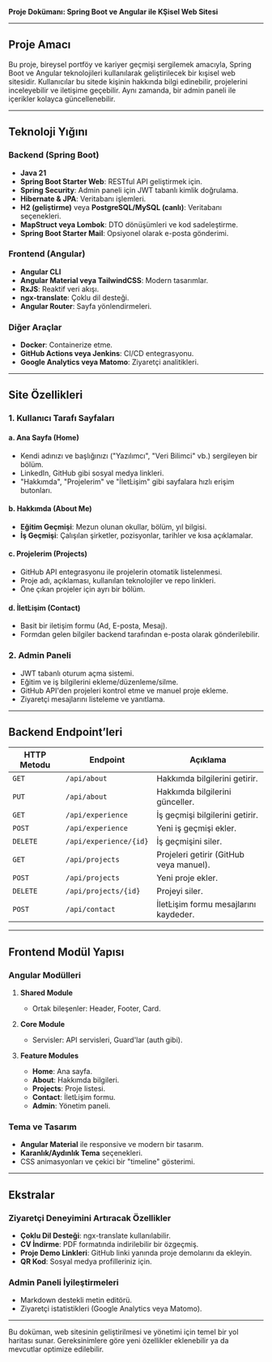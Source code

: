 **Proje Dokümanı: Spring Boot ve Angular ile KŞisel Web Sitesi**

---

## **Proje Amacı**
Bu proje, bireysel portföy ve kariyer geçmişi sergilemek amacıyla, Spring Boot ve Angular teknolojileri kullanılarak geliştirilecek bir kışisel web sitesidir. Kullanıcılar bu sitede kişinin hakkında bilgi edinebilir, projelerini inceleyebilir ve iletişime geçebilir. Aynı zamanda, bir admin paneli ile içerikler kolayca güncellenebilir.

---

## **Teknoloji Yığını**

### **Backend (Spring Boot)**
- **Java 21**
- **Spring Boot Starter Web**: RESTful API geliştirmek için.
- **Spring Security**: Admin paneli için JWT tabanlı kimlik doğrulama.
- **Hibernate & JPA**: Veritabanı işlemleri.
- **H2 (geliştirme)** veya **PostgreSQL/MySQL (canlı)**: Veritabanı seçenekleri.
- **MapStruct veya Lombok**: DTO dönüşümleri ve kod sadeleştirme.
- **Spring Boot Starter Mail**: Opsiyonel olarak e-posta gönderimi.

### **Frontend (Angular)**
- **Angular CLI**
- **Angular Material veya TailwindCSS**: Modern tasarımlar.
- **RxJS**: Reaktif veri akışı.
- **ngx-translate**: Çoklu dil desteği.
- **Angular Router**: Sayfa yönlendirmeleri.

### **Diğer Araçlar**
- **Docker**: Containerize etme.
- **GitHub Actions veya Jenkins**: CI/CD entegrasyonu.
- **Google Analytics veya Matomo**: Ziyaretçi analitikleri.

---

## **Site Özellikleri**

### **1. Kullanıcı Tarafı Sayfaları**

#### **a. Ana Sayfa (Home)**
- Kendi adınızı ve başlığınızı ("Yazılımcı", "Veri Bilimci" vb.) sergileyen bir bölüm.
- LinkedIn, GitHub gibi sosyal medya linkleri.
- "Hakkımda", "Projelerim" ve "İletĿişim" gibi sayfalara hızlı erişim butonları.

#### **b. Hakkımda (About Me)**
- **Eğitim Geçmişi**: Mezun olunan okullar, bölüm, yıl bilgisi.
- **İş Geçmişi**: Çalışılan şirketler, pozisyonlar, tarihler ve kısa açıklamalar.

#### **c. Projelerim (Projects)**
- GitHub API entegrasyonu ile projelerin otomatik listelenmesi.
- Proje adı, açıklaması, kullanılan teknolojiler ve repo linkleri.
- Öne çıkan projeler için ayrı bir bölüm.

#### **d. İletĿişim (Contact)**
- Basit bir iletişim formu (Ad, E-posta, Mesaj).
- Formdan gelen bilgiler backend tarafından e-posta olarak gönderilebilir.

### **2. Admin Paneli**
- JWT tabanlı oturum açma sistemi.
- Eğitim ve iş bilgilerini ekleme/düzenleme/silme.
- GitHub API'den projeleri kontrol etme ve manuel proje ekleme.
- Ziyaretçi mesajlarını listeleme ve yanıtlama.

---

## **Backend Endpoint’leri**

| **HTTP Metodu** | **Endpoint**               | **Açıklama**                         |
|------------------|----------------------------|---------------------------------------|
| `GET`           | `/api/about`              | Hakkımda bilgilerini getirir.        |
| `PUT`           | `/api/about`              | Hakkımda bilgilerini günceller.      |
| `GET`           | `/api/experience`         | İş geçmişi bilgilerini getirir.      |
| `POST`          | `/api/experience`         | Yeni iş geçmişi ekler.               |
| `DELETE`        | `/api/experience/{id}`    | İş geçmişini siler.                  |
| `GET`           | `/api/projects`           | Projeleri getirir (GitHub veya manuel). |
| `POST`          | `/api/projects`           | Yeni proje ekler.                     |
| `DELETE`        | `/api/projects/{id}`      | Projeyi siler.                        |
| `POST`          | `/api/contact`            | İletĿişim formu mesajlarını kaydeder. |

---

## **Frontend Modül Yapısı**

### **Angular Modülleri**
1. **Shared Module**
   - Ortak bileşenler: Header, Footer, Card.

2. **Core Module**
   - Servisler: API servisleri, Guard'lar (auth gibi).

3. **Feature Modules**
   - **Home**: Ana sayfa.
   - **About**: Hakkımda bilgileri.
   - **Projects**: Proje listesi.
   - **Contact**: İletĿişim formu.
   - **Admin**: Yönetim paneli.

### **Tema ve Tasarım**
- **Angular Material** ile responsive ve modern bir tasarım.
- **Karanlık/Aydınlık Tema** seçenekleri.
- CSS animasyonları ve çekici bir "timeline" gösterimi.

---

## **Ekstralar**

### **Ziyaretçi Deneyimini Artıracak Özellikler**
- **Çoklu Dil Desteği**: ngx-translate kullanılabilir.
- **CV İndirme**: PDF formatında indirilebilir bir özgeçmiş.
- **Proje Demo Linkleri**: GitHub linki yanında proje demolarını da ekleyin.
- **QR Kod**: Sosyal medya profilleriniz için.

### **Admin Paneli İyileştirmeleri**
- Markdown destekli metin editörü.
- Ziyaretçi istatistikleri (Google Analytics veya Matomo).

---

Bu doküman, web sitesinin geliştirilmesi ve yönetimi için temel bir yol haritası sunar. Gereksinimlere göre yeni özellikler eklenebilir ya da mevcutlar optimize edilebilir.

